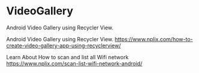 # VideoGallery

Android Video Gallery using Recycler View.

Android Video Gallery using Recycler View. https://www.nplix.com/how-to-create-video-gallery-app-using-recyclerview/

Learn About How to scan and list all Wifi network https://www.nplix.com/scan-list-wifi-network-android/
